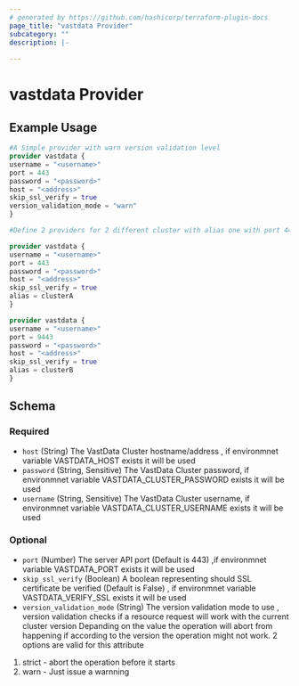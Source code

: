 ```yaml
---
# generated by https://github.com/hashicorp/terraform-plugin-docs
page_title: "vastdata Provider"
subcategory: ""
description: |-
  
---
```


# vastdata Provider



## Example Usage

```terraform
#A Simple provider with warn version validation level
provider vastdata {
username = "<username>"
port = 443
password = "<password>"
host = "<address>"
skip_ssl_verify = true
version_validation_mode = "warn"
}

#Define 2 providers for 2 different cluster with alias one with port 443 and one with port 9443

provider vastdata {
username = "<username>"
port = 443
password = "<password>"
host = "<address>"
skip_ssl_verify = true
alias = clusterA
}

provider vastdata {
username = "<username>"
port = 9443
password = "<password>"
host = "<address>"
skip_ssl_verify = true
alias = clusterB  
}
```

<!-- schema generated by tfplugindocs -->
## Schema

### Required

- `host` (String) The VastData Cluster hostname/address , if environmnet variable VASTDATA_HOST exists it will be used
- `password` (String, Sensitive) The VastData Cluster password, if environmnet variable VASTDATA_CLUSTER_PASSWORD exists it will be used
- `username` (String, Sensitive) The VastData Cluster username, if environmnet variable VASTDATA_CLUSTER_USERNAME exists it will be used

### Optional

- `port` (Number) The server API port (Default is 443) ,if environmnet variable VASTDATA_PORT exists it will be used
- `skip_ssl_verify` (Boolean) A boolean representing should SSL certificate be verified (Default is False) , if environmnet variable VASTDATA_VERIFY_SSL exists it will be used
- `version_validation_mode` (String) The version validation mode to use , version validation checks if a resource request will work with the current cluster version
Depanding on the value the operation will abort from happening if according to the version the operation might not work.
2 options are valid for this attribute
1. strict - abort the operation before it starts
2. warn - Just issue a warnning
